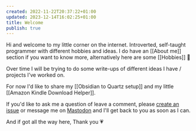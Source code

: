 ```yaml
---
created: 2022-11-22T20:37:22+01:00
updated: 2023-12-14T16:02:25+01:00
title: Welcome
publish: true
---
```


Hi and welcome to my little corner on the internet.
Introverted, self-taught programmer with different hobbies and ideas.
I do have an [[About me]] section if you want to know more, alternatively here are some [[Hobbies]] 🤗

Over time I will be trying to do some write-ups of different ideas I have / projects I’ve worked on.

For now I'd like to share my [[Obsidian to Quartz setup]] and my little [[Amazon Kindle Download Helper]].

If you'd like to ask me a question of leave a comment, please [create an issue](https://github.com/husjon/husjon/issues/new) or message me on <a rel="me" href="https://fosstodon.org/@husjon">Mastodon</a> and I'll get back to you as soon as I can.

And if got all the way here, Thank you 💗



[mastodon_link]: https://fosstodon.org/@husjon